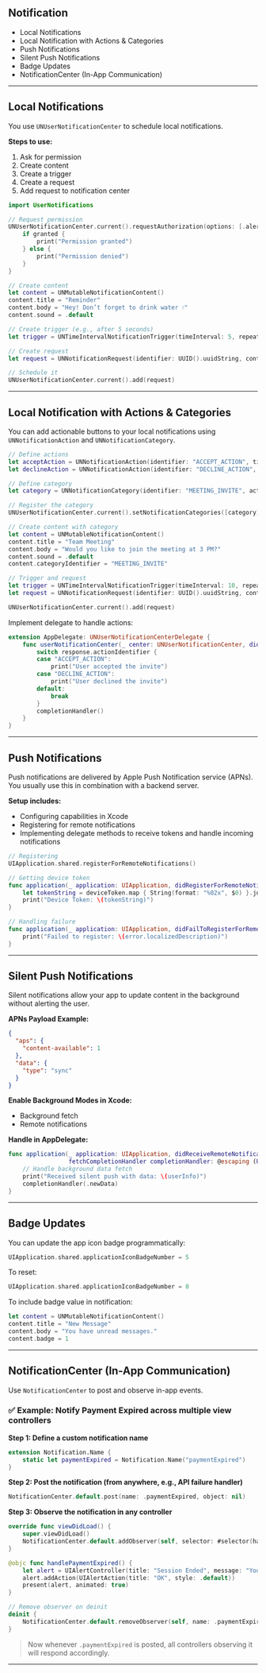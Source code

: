 ## Notification

* Local Notifications
* Local Notification with Actions & Categories
* Push Notifications
* Silent Push Notifications
* Badge Updates
* NotificationCenter (In-App Communication)

---

## Local Notifications

You use `UNUserNotificationCenter` to schedule local notifications.

**Steps to use:**

1. Ask for permission
2. Create content
3. Create a trigger
4. Create a request
5. Add request to notification center

```swift
import UserNotifications

// Request permission
UNUserNotificationCenter.current().requestAuthorization(options: [.alert, .sound, .badge]) { granted, error in
    if granted {
        print("Permission granted")
    } else {
        print("Permission denied")
    }
}

// Create content
let content = UNMutableNotificationContent()
content.title = "Reminder"
content.body = "Hey! Don’t forget to drink water 💧"
content.sound = .default

// Create trigger (e.g., after 5 seconds)
let trigger = UNTimeIntervalNotificationTrigger(timeInterval: 5, repeats: false)

// Create request
let request = UNNotificationRequest(identifier: UUID().uuidString, content: content, trigger: trigger)

// Schedule it
UNUserNotificationCenter.current().add(request)
```

---

## Local Notification with Actions & Categories

You can add actionable buttons to your local notifications using `UNNotificationAction` and `UNNotificationCategory`.

```swift
// Define actions
let acceptAction = UNNotificationAction(identifier: "ACCEPT_ACTION", title: "Accept", options: .foreground)
let declineAction = UNNotificationAction(identifier: "DECLINE_ACTION", title: "Decline", options: .destructive)

// Define category
let category = UNNotificationCategory(identifier: "MEETING_INVITE", actions: [acceptAction, declineAction], intentIdentifiers: [], options: [])

// Register the category
UNUserNotificationCenter.current().setNotificationCategories([category])

// Create content with category
let content = UNMutableNotificationContent()
content.title = "Team Meeting"
content.body = "Would you like to join the meeting at 3 PM?"
content.sound = .default
content.categoryIdentifier = "MEETING_INVITE"

// Trigger and request
let trigger = UNTimeIntervalNotificationTrigger(timeInterval: 10, repeats: false)
let request = UNNotificationRequest(identifier: UUID().uuidString, content: content, trigger: trigger)

UNUserNotificationCenter.current().add(request)
```

Implement delegate to handle actions:

```swift
extension AppDelegate: UNUserNotificationCenterDelegate {
    func userNotificationCenter(_ center: UNUserNotificationCenter, didReceive response: UNNotificationResponse, withCompletionHandler completionHandler: @escaping () -> Void) {
        switch response.actionIdentifier {
        case "ACCEPT_ACTION":
            print("User accepted the invite")
        case "DECLINE_ACTION":
            print("User declined the invite")
        default:
            break
        }
        completionHandler()
    }
}
```

---

## Push Notifications

Push notifications are delivered by Apple Push Notification service (APNs). You usually use this in combination with a backend server.

**Setup includes:**

* Configuring capabilities in Xcode
* Registering for remote notifications
* Implementing delegate methods to receive tokens and handle incoming notifications

```swift
// Registering
UIApplication.shared.registerForRemoteNotifications()

// Getting device token
func application(_ application: UIApplication, didRegisterForRemoteNotificationsWithDeviceToken deviceToken: Data) {
    let tokenString = deviceToken.map { String(format: "%02x", $0) }.joined()
    print("Device Token: \(tokenString)")
}

// Handling failure
func application(_ application: UIApplication, didFailToRegisterForRemoteNotificationsWithError error: Error) {
    print("Failed to register: \(error.localizedDescription)")
}
```

---

## Silent Push Notifications

Silent notifications allow your app to update content in the background without alerting the user.

**APNs Payload Example:**

```json
{
  "aps": {
    "content-available": 1
  },
  "data": {
    "type": "sync"
  }
}
```

**Enable Background Modes in Xcode:**

* Background fetch
* Remote notifications

**Handle in AppDelegate:**

```swift
func application(_ application: UIApplication, didReceiveRemoteNotification userInfo: [AnyHashable: Any],
                 fetchCompletionHandler completionHandler: @escaping (UIBackgroundFetchResult) -> Void) {
    // Handle background data fetch
    print("Received silent push with data: \(userInfo)")
    completionHandler(.newData)
}
```

---

## Badge Updates

You can update the app icon badge programmatically:

```swift
UIApplication.shared.applicationIconBadgeNumber = 5
```

To reset:

```swift
UIApplication.shared.applicationIconBadgeNumber = 0
```

To include badge value in notification:

```swift
let content = UNMutableNotificationContent()
content.title = "New Message"
content.body = "You have unread messages."
content.badge = 1
```

---

## NotificationCenter (In-App Communication)

Use `NotificationCenter` to post and observe in-app events.

### ✅ Example: Notify Payment Expired across multiple view controllers

**Step 1: Define a custom notification name**

```swift
extension Notification.Name {
    static let paymentExpired = Notification.Name("paymentExpired")
}
```

**Step 2: Post the notification (from anywhere, e.g., API failure handler)**

```swift
NotificationCenter.default.post(name: .paymentExpired, object: nil)
```

**Step 3: Observe the notification in any controller**

```swift
override func viewDidLoad() {
    super.viewDidLoad()
    NotificationCenter.default.addObserver(self, selector: #selector(handlePaymentExpired), name: .paymentExpired, object: nil)
}

@objc func handlePaymentExpired() {
    let alert = UIAlertController(title: "Session Ended", message: "Your payment session has expired.", preferredStyle: .alert)
    alert.addAction(UIAlertAction(title: "OK", style: .default))
    present(alert, animated: true)
}

// Remove observer on deinit
deinit {
    NotificationCenter.default.removeObserver(self, name: .paymentExpired, object: nil)
}
```

> Now whenever `.paymentExpired` is posted, all controllers observing it will respond accordingly.

---
